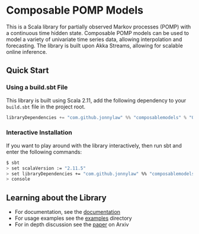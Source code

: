# Composable POMP Models

This is a Scala library for partially observed Markov processes (POMP) with a continuous time hidden state. Composable POMP models can be used to model a variety of univariate time series data, allowing interpolation and forecasting. The library is built upon Akka Streams, allowing for scalable online inference.

## Quick Start

### Using a build.sbt File

This library is built using Scala 2.11, add the following dependency to your `build.sbt` file in the project root.

```scala
libraryDependencies += "com.github.jonnylaw" %% "composablemodels" % "0.1"
```

### Interactive Installation

If you want to play around with the library interactively, then run sbt and enter the following commands:

```bash
$ sbt
> set scalaVersion := "2.11.5"
> set libraryDependencies += "com.github.jonnylaw" %% "composablemodels" % "0.1"
> console
```

## Learning about the Library

* For documentation, see the [documentation](https://jonnylaw.github.io/ComposableStateSpaceModels)
* For usage examples see the [examples](src/main/scala/com/github/jonnylaw/examples) directory
* For in depth discussion see the [paper](https://arxiv.org/abs/1609.00635) on Arxiv
